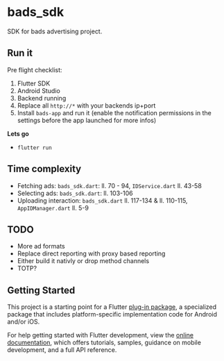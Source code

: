 # bads_sdk

SDK for bads advertising project.


## Run it

Pre flight checklist:
1. Flutter SDK
2. Android Studio
3. Backend running
4. Replace all `http://*` with your backends ip+port
5. Install `bads-app` and run it (enable the notification permissions in the settings before the app launched for more infos)

**Lets go**
- `flutter run`


## Time complexity

- Fetching ads: `bads_sdk.dart`: ll. 70 - 94, `IDService.dart` ll. 43-58
- Selecting ads: `bads_sdk.dart`: ll. 103-106
- Uploading interaction: `bads_sdk.dart` ll. 117-134 & ll. 110-115, `AppIDManager.dart` ll. 5-9


## TODO
- More ad formats
- Replace direct reporting with proxy based reporting 
- Either build it nativly or drop method channels
- TOTP?

## Getting Started

This project is a starting point for a Flutter
[plug-in package](https://flutter.dev/developing-packages/),
a specialized package that includes platform-specific implementation code for
Android and/or iOS.

For help getting started with Flutter development, view the
[online documentation](https://flutter.dev/docs), which offers tutorials,
samples, guidance on mobile development, and a full API reference.

